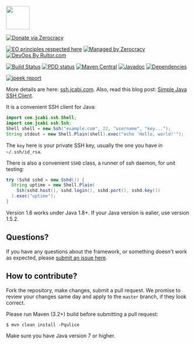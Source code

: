 <img src="http://img.jcabi.com/logo-square.svg" width="64px" height="64px" />

[![Donate via Zerocracy](https://www.0crat.com/contrib-badge/C9V6HBZQS.svg)](https://www.0crat.com/contrib/C9V6HBZQS)

[![EO principles respected here](https://www.elegantobjects.org/badge.svg)](https://www.elegantobjects.org)
[![Managed by Zerocracy](https://www.0crat.com/badge/C9V6HBZQS.svg)](https://www.0crat.com/p/C9V6HBZQS)
[![DevOps By Rultor.com](http://www.rultor.com/b/jcabi/jcabi-ssh)](http://www.rultor.com/p/jcabi/jcabi-ssh)

[![Build Status](https://travis-ci.org/jcabi/jcabi-ssh.svg?branch=master)](https://travis-ci.org/jcabi/jcabi-ssh)
[![PDD status](http://www.0pdd.com/svg?name=jcabi/jcabi-ssh)](http://www.0pdd.com/p?name=jcabi/jcabi-ssh)
[![Maven Central](https://maven-badges.herokuapp.com/maven-central/com.jcabi/jcabi-ssh/badge.svg)](https://maven-badges.herokuapp.com/maven-central/com.jcabi/jcabi-ssh)
[![Javadoc](https://javadoc.io/badge/com.jcabi/jcabi-ssh.svg)](http://www.javadoc.io/doc/com.jcabi/jcabi-ssh)
[![Dependencies](https://www.versioneye.com/user/projects/561aa32ba193340f2f00118b/badge.svg?style=flat)](https://www.versioneye.com/user/projects/561aa32ba193340f2f00118b)

[![jpeek report](http://i.jpeek.org/com.jcabi/jcabi-ssh/badge.svg)](http://i.jpeek.org/com.jcabi/jcabi-ssh/)

More details are here: [ssh.jcabi.com](http://ssh.jcabi.com/).
Also, read this blog post: [Simple Java SSH Client](http://www.yegor256.com/2014/09/02/java-ssh-client.html).

It is a convenient SSH client for Java:

```java
import com.jcabi.ssh.Shell;
import com.jcabi.ssh.Ssh;
Shell shell = new Ssh("example.com", 22, "username", "key...");
String stdout = new Shell.Plain(shell).exec("echo 'Hello, world!'");
```

The `key` here is your private SSH key,
usually the one you have in `~/.ssh/id_rsa`.

There is also a convenient `SSHD` class, a runner of ssh daemon,
for unit testing:

```java
try (Sshd sshd = new Sshd()) {
  String uptime = new Shell.Plain(
    Ssh(sshd.host(), sshd.login(), sshd.port(), sshd.key())
  ).exec("uptime");
}
```

Version 1.6 works under Java 1.8+. If your Java version is ealier, use
version 1.5.2.

## Questions?

If you have any questions about the framework, or something doesn't work as expected,
please [submit an issue here](https://github.com/jcabi/jcabi-ssh/issues/new).

## How to contribute?

Fork the repository, make changes, submit a pull request.
We promise to review your changes same day and apply to
the `master` branch, if they look correct.

Please run Maven (3.2+) build before submitting a pull request:

```
$ mvn clean install -Pqulice
```

Make sure you have Java version 7 or higher.
